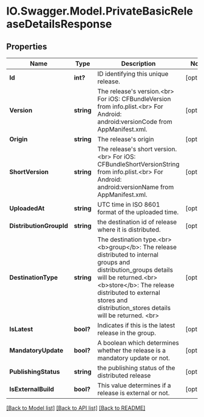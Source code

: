 # IO.Swagger.Model.PrivateBasicReleaseDetailsResponse
## Properties

Name | Type | Description | Notes
------------ | ------------- | ------------- | -------------
**Id** | **int?** | ID identifying this unique release. | [optional] 
**Version** | **string** | The release&#x27;s version.&lt;br&gt; For iOS: CFBundleVersion from info.plist.&lt;br&gt; For Android: android:versionCode from AppManifest.xml.  | [optional] 
**Origin** | **string** | The release&#x27;s origin | [optional] 
**ShortVersion** | **string** | The release&#x27;s short version.&lt;br&gt; For iOS: CFBundleShortVersionString from info.plist.&lt;br&gt; For Android: android:versionName from AppManifest.xml.  | [optional] 
**UploadedAt** | **string** | UTC time in ISO 8601 format of the uploaded time. | [optional] 
**DistributionGroupId** | **string** | the destination id of release where it is distributed. | [optional] 
**DestinationType** | **string** | The destination type.&lt;br&gt; &lt;b&gt;group&lt;/b&gt;: The release distributed to internal groups and distribution_groups details will be returned.&lt;br&gt; &lt;b&gt;store&lt;/b&gt;: The release distributed to external stores and distribution_stores details will be returned. &lt;br&gt;  | [optional] 
**IsLatest** | **bool?** | Indicates if this is the latest release in the group. | [optional] 
**MandatoryUpdate** | **bool?** | A boolean which determines whether the release is a mandatory update or not. | [optional] 
**PublishingStatus** | **string** | the publishing status of the distributed release | [optional] 
**IsExternalBuild** | **bool?** | This value determines if a release is external or not. | [optional] 

[[Back to Model list]](../README.md#documentation-for-models) [[Back to API list]](../README.md#documentation-for-api-endpoints) [[Back to README]](../README.md)

